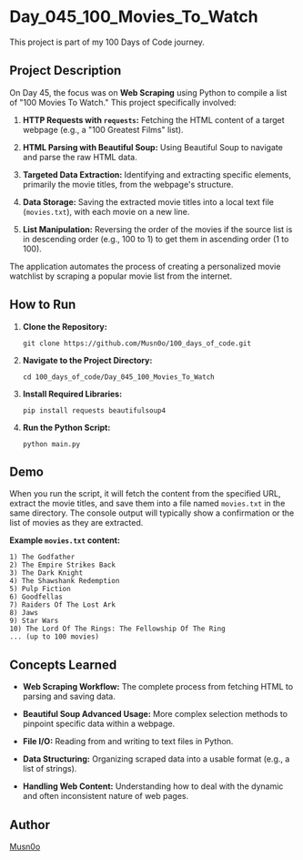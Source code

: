 # Day_045_100_Movies_To_Watch

This project is part of my 100 Days of Code journey.

## Project Description

On Day 45, the focus was on **Web Scraping** using Python to compile a list of "100 Movies To Watch." This project specifically involved:

1. **HTTP Requests with `requests`:** Fetching the HTML content of a target webpage (e.g., a "100 Greatest Films" list).
    
2. **HTML Parsing with Beautiful Soup:** Using Beautiful Soup to navigate and parse the raw HTML data.
    
3. **Targeted Data Extraction:** Identifying and extracting specific elements, primarily the movie titles, from the webpage's structure.
    
4. **Data Storage:** Saving the extracted movie titles into a local text file (`movies.txt`), with each movie on a new line.
    
5. **List Manipulation:** Reversing the order of the movies if the source list is in descending order (e.g., 100 to 1) to get them in ascending order (1 to 100).
    

The application automates the process of creating a personalized movie watchlist by scraping a popular movie list from the internet.

## How to Run

1. **Clone the Repository:**
    
    ```
    git clone https://github.com/Musn0o/100_days_of_code.git
    ```
    
2. **Navigate to the Project Directory:**
    
    ```
    cd 100_days_of_code/Day_045_100_Movies_To_Watch
    ```

3. **Install Required Libraries:**
    
    ```
    pip install requests beautifulsoup4
    ```
    
4. **Run the Python Script:**
    
    ```
    python main.py
    ```

## Demo

When you run the script, it will fetch the content from the specified URL, extract the movie titles, and save them into a file named `movies.txt` in the same directory. The console output will typically show a confirmation or the list of movies as they are extracted.

**Example `movies.txt` content:**

```
1) The Godfather
2) The Empire Strikes Back
3) The Dark Knight
4) The Shawshank Redemption
5) Pulp Fiction
6) Goodfellas
7) Raiders Of The Lost Ark
8) Jaws
9) Star Wars
10) The Lord Of The Rings: The Fellowship Of The Ring
... (up to 100 movies)
```

## Concepts Learned

- **Web Scraping Workflow:** The complete process from fetching HTML to parsing and saving data.
    
- **Beautiful Soup Advanced Usage:** More complex selection methods to pinpoint specific data within a webpage.
    
- **File I/O:** Reading from and writing to text files in Python.
    
- **Data Structuring:** Organizing scraped data into a usable format (e.g., a list of strings).
    
- **Handling Web Content:** Understanding how to deal with the dynamic and often inconsistent nature of web pages.

## Author

[Musn0o](https://github.com/Musn0o)